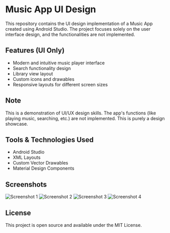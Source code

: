 # Music App UI Design

This repository contains the UI design implementation of a Music App created using Android Studio. The project focuses solely on the user interface design, and the functionalities are not implemented.

## Features (UI Only)
- Modern and intuitive music player interface
- Search functionality design
- Library view layout
- Custom icons and drawables
- Responsive layouts for different screen sizes

## Note
This is a demonstration of UI/UX design skills. The app's functions (like playing music, searching, etc.) are not implemented. This is purely a design showcase.

## Tools & Technologies Used
- Android Studio
- XML Layouts
- Custom Vector Drawables
- Material Design Components

## Screenshots
![Screenshot 1](Screenshot/1.jpg)
![Screenshot 2](Screenshot/2.jpg)
![Screenshot 3](Screenshot/3.jpg)
![Screenshot 4](Screenshot/4.jpg)

## License
This project is open source and available under the MIT License.
